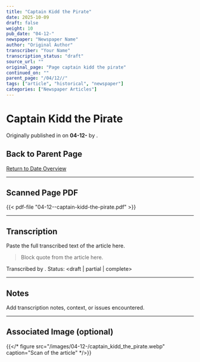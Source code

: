 ```yaml
---
title: "Captain Kidd the Pirate"
date: 2025-10-09
draft: false
weight: 10
pub_date: "04-12-"
newspaper: "Newspaper Name"
author: "Original Author"
transcriber: "Your Name"
transcription_status: "draft"
source_url: ""
original_page: "Page captain kidd the pirate"
continued_on: ""
parent_page: "/04/12//"
tags: ["article", "historical", "newspaper"]
categories: ["Newspaper Articles"]
---
```


# Captain Kidd the Pirate

Originally published in **<Newspaper Name>** on **04-12-** by **<Author>**.

## Back to Parent Page

[Return to Date Overview](/04/12//)

---

## Scanned Page PDF

{{< pdf-file "04-12--captain-kidd-the-pirate.pdf" >}}

---

## Transcription

Paste the full transcribed text of the article here.

> Block quote from the article here.

Transcribed by <Your Name>. Status: <draft | partial | complete>

---

## Notes

Add transcription notes, context, or issues encountered.

---

## Associated Image (optional)

{{</* figure src="/images/04-12-/captain_kidd_the_pirate.webp" caption="Scan of the article" */>}}
